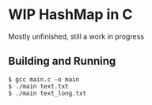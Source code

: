 # WIP HashMap in C

Mostly unfinished, still a work in progress

## Building and Running

```console
$ gcc main.c -o main
$ ./main text.txt
$ ./main text_long.txt
```

